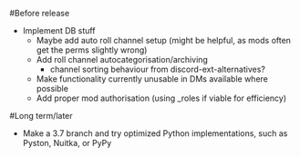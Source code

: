 #Before release
- Implement DB stuff
	- Maybe add auto roll channel setup (might be helpful, as mods often get the perms slightly wrong)
	- Add roll channel autocategorisation/archiving
		- channel sorting behaviour from discord-ext-alternatives?
	- Make functionality currently unusable in DMs available where possible
	- Add proper mod authorisation (using _roles if viable for efficiency)

#Long term/later
- Make a 3.7 branch and try optimized Python implementations, such as Pyston, Nuitka, or PyPy
